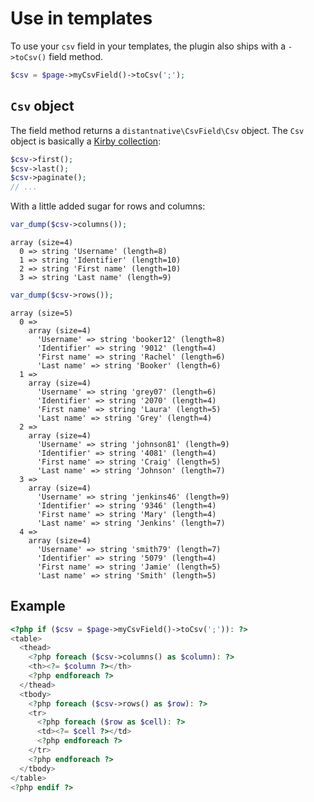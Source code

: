 # Use in templates

To use your `csv` field in your templates, the plugin also ships with a `->toCsv()` field method.

```php
$csv = $page->myCsvField()->toCsv(';');
```

## `Csv` object

The field method returns a `distantnative\CsvField\Csv` object. The `Csv` object is basically a [Kirby collection](https://getkirby.com/docs/reference/objects/toolkit/collection):

```php
$csv->first();
$csv->last();
$csv->paginate();
// ...
```

With a little added sugar for rows and columns:

```php
var_dump($csv->columns());
```

```
array (size=4)
  0 => string 'Username' (length=8)
  1 => string 'Identifier' (length=10)
  2 => string 'First name' (length=10)
  3 => string 'Last name' (length=9)
```

```php
var_dump($csv->rows());
```

```
array (size=5)
  0 =>
    array (size=4)
      'Username' => string 'booker12' (length=8)
      'Identifier' => string '9012' (length=4)
      'First name' => string 'Rachel' (length=6)
      'Last name' => string 'Booker' (length=6)
  1 =>
    array (size=4)
      'Username' => string 'grey07' (length=6)
      'Identifier' => string '2070' (length=4)
      'First name' => string 'Laura' (length=5)
      'Last name' => string 'Grey' (length=4)
  2 =>
    array (size=4)
      'Username' => string 'johnson81' (length=9)
      'Identifier' => string '4081' (length=4)
      'First name' => string 'Craig' (length=5)
      'Last name' => string 'Johnson' (length=7)
  3 =>
    array (size=4)
      'Username' => string 'jenkins46' (length=9)
      'Identifier' => string '9346' (length=4)
      'First name' => string 'Mary' (length=4)
      'Last name' => string 'Jenkins' (length=7)
  4 =>
    array (size=4)
      'Username' => string 'smith79' (length=7)
      'Identifier' => string '5079' (length=4)
      'First name' => string 'Jamie' (length=5)
      'Last name' => string 'Smith' (length=5)

```

## Example

```php
<?php if ($csv = $page->myCsvField()->toCsv(';')): ?>
<table>
  <thead>
    <?php foreach ($csv->columns() as $column): ?>
    <th><?= $column ?></th>
    <?php endforeach ?>
  </thead>
  <tbody>
    <?php foreach ($csv->rows() as $row): ?>
    <tr>
      <?php foreach ($row as $cell): ?>
      <td><?= $cell ?></td>
      <?php endforeach ?>
    </tr>
    <?php endforeach ?>
  </tbody>
</table>
<?php endif ?>
```
